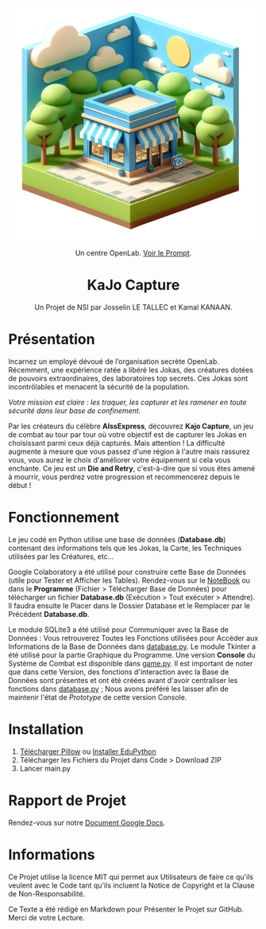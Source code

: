 <p align="center">
  <img src="https://github.com/CodeBreton/KaJo-Capture/blob/main/Ressources/logo.png?raw=true" alt="drawing" width="500"/>
</p>

<p align="center">
  Un centre OpenLab. <a href="https://www.bing.com/images/create/une-petite-structure-bleue-au-premier-plan-qui-est/1-65c1f15c4c7c4131bcecc80955fe26ee?id=vvWNiAt7KLqr%2bBL0o6Wg2Q%3d%3d&view=detailv2&idpp=genimg&FORM=GCRIDP&mode=overlay">Voir le Prompt</a>.</p>

<h1 align="center">KaJo Capture</h1>
<p align="center">Un Projet de NSI par Josselin LE TALLEC et Kamal KANAAN.</p>

# Présentation
Incarnez un employé dévoué de l’organisation secrète OpenLab. Récemment, une expérience ratée a libéré les Jokas, des créatures dotées de pouvoirs extraordinaires, des laboratoires top secrets. Ces Jokas sont incontrôlables et menacent la sécurité de la population. 

_Votre mission est claire : les traquer, les capturer et les ramener en toute sécurité dans leur base de confinement._

Par les créateurs du célèbre **AlssExpress**, découvrez **Kajo Capture**, un jeu de combat au tour par tour où votre objectif est de capturer les Jokas en choisissant parmi ceux déjà capturés. Mais attention ! La difficulté augmente à mesure que vous passez d'une région à l'autre mais rassurez vous, vous aurez le choix d'améliorer votre équipement si cela vous enchante. Ce jeu est un **Die and Retry**, c'est-à-dire que si vous êtes amené à mourrir, vous perdrez votre progression et recommencerez depuis le début !

# Fonctionnement

Le jeu codé en Python utilise une base de données (**Database.db**) contenant des informations tels que les Jokas, la Carte, les Techniques utilisées par les Créatures, etc...

Google Colaboratory a été utilisé pour construire cette Base de Données (utile pour Tester et Afficher les Tables). Rendez-vous sur le <a href="https://colab.research.google.com/drive/1ZjbpvETwnX6evFEP1EMoqe3I823bBU86?usp=sharing">NoteBook</a> ou dans le **Programme** (Fichier > Télécharger Base de Données) pour télécharger un fichier **Database.db** (Exécution > Tout exécuter > Attendre). Il faudra ensuite le Placer dans le Dossier Database et le Remplacer par le Précédent **Database.db**.

Le module SQLite3 a été utilisé pour Communiquer avec la Base de Données : Vous retrouverez Toutes les Fonctions utilisées pour Accéder aux Informations de la Base de Données dans <a href="https://github.com/J0ssel1n/KaJo-Capture/blob/main/Database/database.py">database.py</a>. Le module Tkinter a été utilisé pour la partie Graphique du Programme. Une version **Console** du Système de Combat est disponible dans <a href="https://github.com/J0ssel1n/KaJo-Capture/blob/main/Combat/game.py">game.py</a>. Il est important de noter que dans cette Version, des fonctions d'interaction avec la Base de Données sont présentes et ont été créées avant d'avoir centraliser les fonctions dans <a href="https://github.com/J0ssel1n/KaJo-Capture/blob/main/Database/database.py">database.py</a> ; Nous avons préféré les laisser afin de maintenir l'état de _Prototype_ de cette version Console.

# Installation

1. <a href="https://pypi.org/project/pillow/">Télécharger Pillow</a> ou <a href="https://edupython.tuxfamily.org/">Installer EduPython</a>
2. Télécharger les Fichiers du Projet dans Code > Download ZIP
3. Lancer main.py

# Rapport de Projet

Rendez-vous sur notre <a href="https://docs.google.com/document/d/1PPtIGIhl3rV-qv2M0MYLZZXl8kC6M5oYJkS7IeXytL0/edit?usp=sharing">Document Google Docs</a>.

# Informations

Ce Projet utilise la licence MIT qui permet aux Utilisateurs de faire ce qu'ils veulent avec le Code tant qu'ils incluent la Notice de Copyright et la Clause de Non-Responsabilité.

Ce Texte a été rédigé en Markdown pour Présenter le Projet sur GitHub. Merci de votre Lecture.
